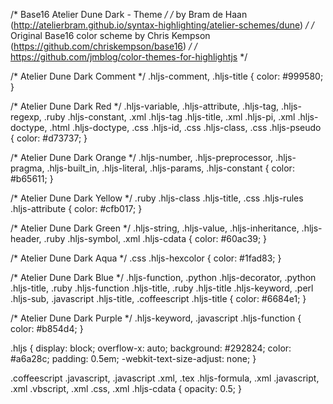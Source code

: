/* Base16 Atelier Dune Dark - Theme */
/* by Bram de Haan (http://atelierbram.github.io/syntax-highlighting/atelier-schemes/dune) */
/* Original Base16 color scheme by Chris Kempson (https://github.com/chriskempson/base16) */
/* https://github.com/jmblog/color-themes-for-highlightjs */

/* Atelier Dune Dark Comment */
.hljs-comment,
.hljs-title {
  color: #999580;
}

/* Atelier Dune Dark Red */
.hljs-variable,
.hljs-attribute,
.hljs-tag,
.hljs-regexp,
.ruby .hljs-constant,
.xml .hljs-tag .hljs-title,
.xml .hljs-pi,
.xml .hljs-doctype,
.html .hljs-doctype,
.css .hljs-id,
.css .hljs-class,
.css .hljs-pseudo {
  color: #d73737;
}

/* Atelier Dune Dark Orange */
.hljs-number,
.hljs-preprocessor,
.hljs-pragma,
.hljs-built_in,
.hljs-literal,
.hljs-params,
.hljs-constant {
  color: #b65611;
}

/* Atelier Dune Dark Yellow */
.ruby .hljs-class .hljs-title,
.css .hljs-rules .hljs-attribute {
  color: #cfb017;
}

/* Atelier Dune Dark Green */
.hljs-string,
.hljs-value,
.hljs-inheritance,
.hljs-header,
.ruby .hljs-symbol,
.xml .hljs-cdata {
  color: #60ac39;
}

/* Atelier Dune Dark Aqua */
.css .hljs-hexcolor {
  color: #1fad83;
}

/* Atelier Dune Dark Blue */
.hljs-function,
.python .hljs-decorator,
.python .hljs-title,
.ruby .hljs-function .hljs-title,
.ruby .hljs-title .hljs-keyword,
.perl .hljs-sub,
.javascript .hljs-title,
.coffeescript .hljs-title {
  color: #6684e1;
}

/* Atelier Dune Dark Purple */
.hljs-keyword,
.javascript .hljs-function {
  color: #b854d4;
}

.hljs {
  display: block;
  overflow-x: auto;
  background: #292824;
  color: #a6a28c;
  padding: 0.5em;
  -webkit-text-size-adjust: none;
}

.coffeescript .javascript,
.javascript .xml,
.tex .hljs-formula,
.xml .javascript,
.xml .vbscript,
.xml .css,
.xml .hljs-cdata {
  opacity: 0.5;
}

<!--stackedit_data:
eyJoaXN0b3J5IjpbMjY3NTk2NDU5XX0=
-->